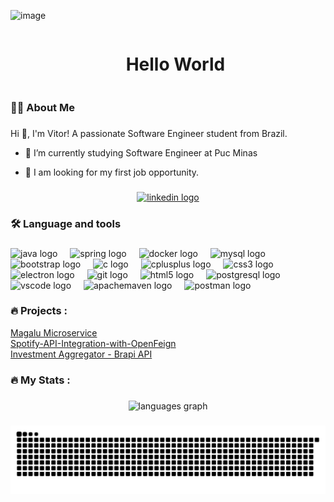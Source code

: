 

![image](https://github.com/user-attachments/assets/843757fd-a3e6-4d1c-91ce-68943d1e1a77)


<div id="user-content-toc">
  <ul align="center">
    <summary><h1 style="display: inline-block">Hello World</h1></summary>
</div>

###

<h3 align="left">👩‍💻  About Me</h3>

###

<!-- Presentation -->
<p>
  Hi 👋, I'm Vitor! A passionate Software Engineer student from Brazil.

  - 🌱 I’m currently studying Software Engineer at Puc Minas 

  - 🔭 I am looking for my first job opportunity.
</p>


###

<div align="center">
  <a href="https://www.linkedin.com/in/vitor-costa-5449832b8/" target="_blank">
    <img src="https://raw.githubusercontent.com/maurodesouza/profile-readme-generator/master/src/assets/icons/social/linkedin/default.svg" width="52" height="40" alt="linkedin logo"  />
  </a>
</div>

<h3 align="left">🛠 Language and tools</h3>

###

<div align="left">
  <img src="https://cdn.jsdelivr.net/gh/devicons/devicon/icons/java/java-original.svg" height="40" alt="java logo"  />
  <img width="12" />
  <img src="https://cdn.jsdelivr.net/gh/devicons/devicon/icons/spring/spring-original.svg" height="40" alt="spring logo"  />
  <img width="12" />
  <img src="https://cdn.jsdelivr.net/gh/devicons/devicon/icons/docker/docker-plain-wordmark.svg" height="40" alt="docker logo"  />
  <img width="12" />
  <img src="https://cdn.jsdelivr.net/gh/devicons/devicon/icons/mysql/mysql-original.svg" height="40" alt="mysql logo"  />
  <img width="12" />
  <img src="https://cdn.jsdelivr.net/gh/devicons/devicon/icons/bootstrap/bootstrap-original.svg" height="40" alt="bootstrap logo"  />
  <img width="12" />
  <img src="https://cdn.jsdelivr.net/gh/devicons/devicon/icons/c/c-original.svg" height="40" alt="c logo"  />
  <img width="12" />
  <img src="https://cdn.jsdelivr.net/gh/devicons/devicon/icons/cplusplus/cplusplus-original.svg" height="40" alt="cplusplus logo"  />
  <img width="12" />
  <img src="https://cdn.jsdelivr.net/gh/devicons/devicon/icons/css3/css3-original.svg" height="40" alt="css3 logo"  />
  <img width="12" />
  <img src="https://cdn.jsdelivr.net/gh/devicons/devicon/icons/electron/electron-original.svg" height="40" alt="electron logo"  />
  <img width="12" />
  <img src="https://cdn.jsdelivr.net/gh/devicons/devicon/icons/git/git-original.svg" height="40" alt="git logo"  />
  <img width="12" />
  <img src="https://cdn.jsdelivr.net/gh/devicons/devicon/icons/html5/html5-original.svg" height="40" alt="html5 logo"  />
  <img width="12" />
  <img src="https://cdn.jsdelivr.net/gh/devicons/devicon/icons/postgresql/postgresql-original.svg" height="40" alt="postgresql logo"  />
  <img width="12" />
  <img src="https://cdn.jsdelivr.net/gh/devicons/devicon/icons/vscode/vscode-original.svg" height="40" alt="vscode logo"  />
  <img width="12" />
  <img src="https://skillicons.dev/icons?i=maven" height="40" alt="apachemaven logo"  />
  <img width="12" />
  <img src="https://skillicons.dev/icons?i=postman" height="40" alt="postman logo"  />
</div>

###

<h3 align="left">🔥  Projects :</h3>

<div>
  <a href="https://github.com/VitorCostaVianna/magalums.git"> Magalu Microservice</a>
  <br>
  <a href="https://github.com/VitorCostaVianna/Spotify-API-Integration-with-OpenFeign.git">Spotify-API-Integration-with-OpenFeign</a>
  <br>
  <a href="https://github.com/VitorCostaVianna/Investment-Aggregator">Investment Aggregator - Brapi API</a>
  
</div>

###


###

<h3 align="left">🔥   My Stats :</h3>

###

###

<div align="center">
  <img src="https://github-readme-stats.vercel.app/api/top-langs?username=VitorCostaVianna&locale=en&hide_title=false&layout=compact&card_width=320&langs_count=5&theme=dracula&hide_border=false&order=2" height="150" alt="languages graph"  />
</div>

###

<img src="https://raw.githubusercontent.com/VitorCostaVianna/VitorCostaVianna/output/snake.svg" alt="Snake animation" />

###
